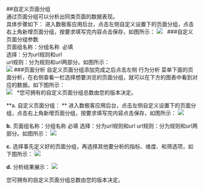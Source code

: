 ##自定义页面分组  
通过页面分组可以分析出同类页面的数据表现。    
具体步骤如下： 进入数极客应用后台，点击左侧自定义设置下的页面分组，点击右上角新增页面分组，按要求填写完内容点击保存，如图所示：
![](http://www.shujike.com/images/h5/yemian.png)   
###自定义页面分组参数  
页面组名称：分组名称   必填  
选择：分为url规则和url  
url规则：分为规则和url两部分。如图所示：  
![](http://www.shujike.com/images/h5/yemian1.png) 
###页面分析 
自定义页面分组添加完成之后点击左侧 行为分析 菜单下面的页面分析，在右侧查看一栏选择想要浏览的页面分组，就可以在下方的图表中看到对应的数据。如下图所示：  
![](http://www.shujike.com/images/h5/yemiantu.png)  
*您可拥有的自定义页面分组总数由您的版本决定。

**a.	自定义页面分组： **
进入数极客应用后台，点击左侧自定义设置下的页面分组，点击右上角新增页面分组，按要求填写完内容点击保存，如图所示： 
![](http://www.shujike.com/docsimg/页面组分析1.jpg)  

**b.**	页面组名称：分组名称 必填
选择：分为url规则和url
url规则：分为规则和url两部分。如图所示：
![](http://www.shujike.com/docsimg/页面组分析2.jpg)  

**c.**	选择事先定义好的页面分组，再选择其他要分析的指标、维度、和筛选项，如下图所示：
![](http://www.shujike.com/docsimg/页面组分析3.jpg)  

**d.**	分析结果展示：
![](http://www.shujike.com/docsimg/页面组分析4.jpg)  

您可拥有的自定义页面分组总数由您的版本决定。
